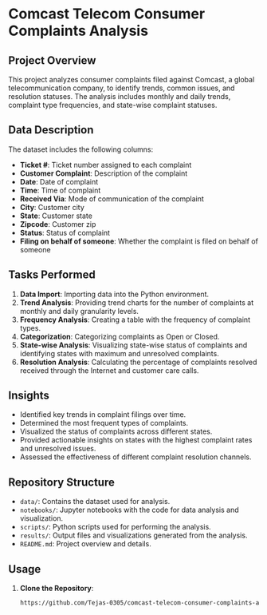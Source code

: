 # Comcast Telecom Consumer Complaints Analysis

## Project Overview
This project analyzes consumer complaints filed against Comcast, a global telecommunication company, to identify trends, common issues, and resolution statuses. The analysis includes monthly and daily trends, complaint type frequencies, and state-wise complaint statuses.

## Data Description
The dataset includes the following columns:
- **Ticket #**: Ticket number assigned to each complaint
- **Customer Complaint**: Description of the complaint
- **Date**: Date of complaint
- **Time**: Time of complaint
- **Received Via**: Mode of communication of the complaint
- **City**: Customer city
- **State**: Customer state
- **Zipcode**: Customer zip
- **Status**: Status of complaint
- **Filing on behalf of someone**: Whether the complaint is filed on behalf of someone

## Tasks Performed
1. **Data Import**: Importing data into the Python environment.
2. **Trend Analysis**: Providing trend charts for the number of complaints at monthly and daily granularity levels.
3. **Frequency Analysis**: Creating a table with the frequency of complaint types.
4. **Categorization**: Categorizing complaints as Open or Closed.
5. **State-wise Analysis**: Visualizing state-wise status of complaints and identifying states with maximum and unresolved complaints.
6. **Resolution Analysis**: Calculating the percentage of complaints resolved received through the Internet and customer care calls.

## Insights
- Identified key trends in complaint filings over time.
- Determined the most frequent types of complaints.
- Visualized the status of complaints across different states.
- Provided actionable insights on states with the highest complaint rates and unresolved issues.
- Assessed the effectiveness of different complaint resolution channels.

## Repository Structure
- `data/`: Contains the dataset used for analysis.
- `notebooks/`: Jupyter notebooks with the code for data analysis and visualization.
- `scripts/`: Python scripts used for performing the analysis.
- `results/`: Output files and visualizations generated from the analysis.
- `README.md`: Project overview and details.

## Usage
1. **Clone the Repository**:
   ```sh
   https://github.com/Tejas-0305/comcast-telecom-consumer-complaints-analysis

   
